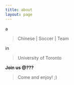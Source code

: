 ```yaml
---
title: about
layout: page
---
```


a

> Chinese | Soccer | Team

in

> University of Toronto


**Join us @???**

> Come and enjoy! ;)
